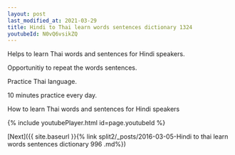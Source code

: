 ```yaml
---
layout: post
last_modified_at: 2021-03-29
title: Hindi to Thai learn words sentences dictionary 1324 
youtubeId: N0vQ6vsikZQ
---
```

 
 
Helps to learn Thai words and sentences for Hindi speakers.

Opportunitiy to repeat the words sentences. 

Practice Thai language. 
 
10 minutes practice every day. 
 
How to learn Thai words and sentences for Hindi speakers 
 
{% include youtubePlayer.html id=page.youtubeId %}
 
 
[Next]({{ site.baseurl }}{% link  split2/_posts/2016-03-05-Hindi to thai learn words sentences dictionary 996 .md%})
 
